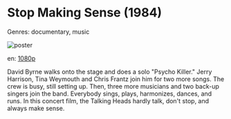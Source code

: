# Stop Making Sense (1984)

Genres: documentary, music

![poster](http://image.tmdb.org/t/p/w500/tC2w4Bs2X4GAO9dWAZRXNSH8m7w.jpg)

en:
  [1080p](magnet:?xt=urn:btih:fac3137ae583c4370c546e405b3f2153f6b2f66b&dn=Stop+Making+Sense+(1984)+%5B1080p%5D&tr=udp%3A%2F%2Ftracker.yify-torrents.com%2Fannounce&tr=udp%3A%2F%2Fopen.demonii.com%3A1337&tr=udp%3A%2F%2Fexodus.desync.com%3A6969&tr=udp%3A%2F%2Ftracker.istole.it%3A80&tr=udp%3A%2F%2Ftracker.publicbt.com%3A80&tr=udp%3A%2F%2Ftracker.openbittorrent.com%3A80&tr=udp%3A%2F%2Ftracker.leechers-paradise.org%3A6969&tr=udp%3A%2F%2F9.rarbg.com%3A2710&tr=udp%3A%2F%2Fp4p.arenabg.ch%3A1337&tr=udp%3A%2F%2Fp4p.arenabg.com%3A1337&tr=udp%3A%2F%2Ftracker.coppersurfer.tk%3A6969)
  


David Byrne walks onto the stage and does a solo "Psycho Killer." Jerry Harrison, Tina Weymouth and Chris Frantz join him for two more songs. The crew is busy, still setting up. Then, three more musicians and two back-up singers join the band. Everybody sings, plays, harmonizes, dances, and runs. In this concert film, the Talking Heads hardly talk, don't stop, and always make sense.